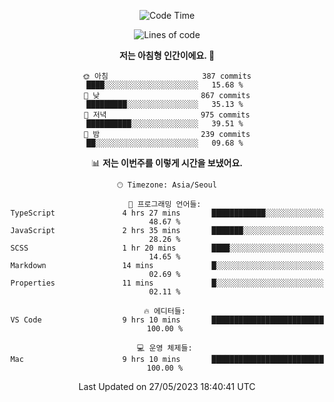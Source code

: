 <div align='center'>
 
<!--START_SECTION:waka-->
![Code Time](http://img.shields.io/badge/Code%20Time-2%2C672%20hrs%2043%20mins-blue)

![Lines of code](https://img.shields.io/badge/%EC%A0%80%EB%8A%94%20%EC%97%AC%ED%83%9C%EA%B9%8C%EC%A7%80%20-1.2%20million%20%EC%A4%84%EC%9D%98%20%EC%BD%94%EB%93%9C%EB%A5%BC%20%EC%9E%91%EC%84%B1%ED%96%88%EC%96%B4%EC%9A%94.-blue)

**저는 아침형 인간이에요. 🐤** 

```text
🌞 아침                     387 commits         ████░░░░░░░░░░░░░░░░░░░░░   15.68 % 
🌆 낮　                     867 commits         █████████░░░░░░░░░░░░░░░░   35.13 % 
🌃 저녁                     975 commits         ██████████░░░░░░░░░░░░░░░   39.51 % 
🌙 밤　                     239 commits         ██░░░░░░░░░░░░░░░░░░░░░░░   09.68 % 
```


📊 **저는 이번주를 이렇게 시간을 보냈어요.** 

```text
🕑︎ Timezone: Asia/Seoul

💬 프로그래밍 언어들: 
TypeScript               4 hrs 27 mins       ████████████░░░░░░░░░░░░░   48.67 % 
JavaScript               2 hrs 35 mins       ███████░░░░░░░░░░░░░░░░░░   28.26 % 
SCSS                     1 hr 20 mins        ████░░░░░░░░░░░░░░░░░░░░░   14.65 % 
Markdown                 14 mins             █░░░░░░░░░░░░░░░░░░░░░░░░   02.69 % 
Properties               11 mins             █░░░░░░░░░░░░░░░░░░░░░░░░   02.11 % 

🔥 에디터들: 
VS Code                  9 hrs 10 mins       █████████████████████████   100.00 % 

💻 운영 체제들: 
Mac                      9 hrs 10 mins       █████████████████████████   100.00 % 
```


 Last Updated on 27/05/2023 18:40:41 UTC
<!--END_SECTION:waka-->
 </div>
<!---
Emewjin/Emewjin is a ✨ special ✨ repository because its `README.md` (this file) appears on your GitHub profile.
You can click the Preview link to take a look at your changes.
--->
